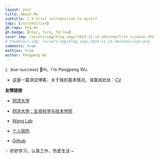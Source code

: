 ```yaml
---
layout: post
title: About Me
subtitle: 🤗 A brief introduction to myself.
tags: [introduction]
gh-repo: Peg-Wu
gh-badge: [star, fork, follow]
cover-img: /assets/img/blog_imgs/2024-11-14-aboutme/life_science.JPG
# thumbnail-img: /assets/img/blog_imgs/2024-11-14-aboutme/logo.png
comments: true
mathjax: true
author: Pengpeng Wu
---
```


{: .box-success}
🎃Hi，I'm Pengpeng Wu. 



- 这是一篇测试博客，关于我的基本情况，请查阅此处：[CV](https://wppcv.readthedocs.io)



**友情链接**

- [同济大学](https://www.tongji.edu.cn/)

- [同济大学：生命科学与技术学院](https://life.tongji.edu.cn/main.htm)

- [Wang Lab](https://wanglabtongji.github.io)

- [个人简历](https://wppcv.readthedocs.io/en/latest/)

- [Github](https://github.com/Peg-Wu)



✨ 好好学习，认真工作，热爱生活 ~